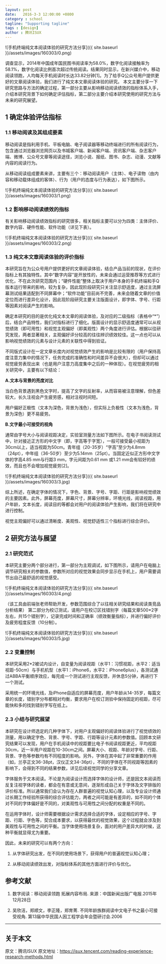```yaml
---
layout: post
date:   2016-3-3 12:00:00 +0800
category : school
tagline: "Supporting tagline"
tags : [design]
author : 腾讯ISUX
---
```






![手机终端纯文本阅读体验的研究方法分享]({{ site.baseurl }}/assets/images/160303/0.png)

调查显示，2014年中国成年国民图书阅读率为58.0%，数字化阅读接触率为58.1%，数字化阅读比例首次超过传统阅读。结果同时显示，在新兴媒介中，移动阅读领跑，人均每天手机阅读时长达33.82分钟[1]。为了给手Q公众号用户提供更好的文章阅读体验，我们进行了纯文本文章阅读体验的研究。
本文主要分享一下研究思路与方法的确定过程，第一部分主要从影响移动阅读绩效的指标体系入手，介绍本研究背景下如何确定评估指标，第二部分主要介绍本研究使用的研究方法与未来的研究展望。

 

## 1 确定体验评估指标

### 1.1 移动阅读及其组成要素

移动阅读是指利用手机、平板电脑、电子阅读器等移动终端进行的所有阅读行为，包含通过浏览器浏览网页以及书城客户端、新闻客户端、资讯客户端、杂志客户端、微博、公众号文章等阅读途径，浏览小说、报纸、图书、杂志、动漫、文献等内容的阅读行为。

从移动阅读组成要素来讲，主要有三个：移动阅读用户（主体）、电子读物（由内容和移动载体组成的客体）、行为（用户的态度与行为表达），如下图所示。

![手机终端纯文本阅读体验的研究方法分享]({{ site.baseurl }}/assets/images/160303/1.png)

### 1.2 影响移动阅读绩效的指标

有关影响移动阅读绩效指标的研究很多，相关指标主要可以分为四类：主体评价、数字内容、硬件性能、软件功能（详见下表）。

![手机终端纯文本阅读体验的研究方法分享]({{ site.baseurl }}/assets/images/160303/2.png)

### 1.3 纯文本文章阅读体验的评价指标

本研究旨在为公众号用户提供更好的文章阅读体验，结合产品当前的现状，在评价指标上有其独特性。其中“数字内容”是开放性的，未来会通过运营推荐等方式进行优化，不在此次研究范围内；“硬件性能”整体上取决于用户本身的手机终端和手Q版本运行带来的影响，较为复杂，因此现阶段研究只关注显示舒适度，通过主流屏幕测试结果适配到不同屏幕中；“软件功能”目前尚不完善，未来会随着文章的价值定位而进行差异化设计，因此现阶段研究主要关注版面设计，即字体、字号、行距等因素对阅读产生的影响。

确定本研究的目的是优化纯文本文章的阅读体验，及对应的二级指标（表格中“*”）后，结合产品特性，我们对指标进行了细化。版面设计的显示舒适度通常可以从视觉绩效（即可用性）和视觉主观偏好（即美观性）两个角度进行评估。根据以往研究发现，两者显著相关，主观偏好评分较高的往往辨识绩效较佳。这一点也可以从影响视觉绩效的元素与设计元素的关联性中得到验证。

不同版式设计在一定文章长度内对视觉绩效产生的影响是比较有限的（用户保持高度注意力集中的情况下，任务完成的准确性和时间差异不会很大），但却可以通过视觉疲劳表现出来（也是用户注意力高度集中之后的一种体现）。在视觉疲劳的相关研究中，主要有以下结论：

**A.文本与背景的亮度对比**

当白色背景遇到黑色文字时，提高了文字的反射率，从而容易被注意理解，但色差较大，长久注视会产生疲劳感，相对注视时间短。

用户偏好正极性（文本为深色，背景为浅色），但实际上负极性（文本为浅色，背景为深色）更不易疲劳。

**B.文字最小可接受的视角**

通常由字号大小与阅读视距决定，实验室测量方法如下图所示。在电子书阅读测试中，针对接近正方形的中文字（即，字高等于字宽），一般可接受最小视距为30cm以上，适当视距为50cm。青年组（20-35岁）“字高”至少为4.8mm（24pt），中年组（36-50岁）至少为5.14mm（25pt）。当固定近似正方形中文字体的字高4.85 mm与行距3 mm，字元间距为0.61 mm 或1.21 mm会有较好的绩效，而且也不会增加视觉疲劳[2]。

![手机终端纯文本阅读体验的研究方法分享]({{ site.baseurl }}/assets/images/160303/3.jpg)

综上所述，在确定字体的情况下，字色、背景、字号、字距、行距是影响视觉绩效的主要因素。此外，屏幕亮度，屏幕尺寸，屏幕分辨率，环境光线，阅读视距，用户年龄，文本长度，阅读目的等都会对用户的阅读体验产生影响，我们将在研究中进行控制。

视觉主观偏好可以通过清晰度、美观性、视觉舒适性三个指标进行综合评价。

## 2 研究方法与展望

### 2.1 研究范式

本研究主要分两个部分进行，第一部分为主观调试，如下图所示，请用户在电脑上调节研究相关的参数值，参数所对应的视觉效果会同步显示在手机上，用户需要调节出自己最舒适的视觉感受。

![手机终端纯文本阅读体验的研究方法分享]({{ site.baseurl }}/assets/images/160303/4.png)

（该工具由前端张老师帮助开发，参数范围综合了以往相关研究结果和阅读类竞品分析结果）
第二部分为校订测试，请用户在校订区找错别字（每篇文章500*2字左右，共15个错别字），记录完成时间和正确率（绩效衡量指标），并进行偏好评价及疲劳程度反馈（10分制）。

![手机终端纯文本阅读体验的研究方法分享]({{ site.baseurl }}/assets/images/160303/5.jpg)

### 2.2 变量控制

本研究采用2*2被试内设计，自变量为阅读视距（水平1：习惯视距，水平2：适当视距-50cm）与手机机型（水平1：iPhone6，水平2：iPhone6plus），各测试通过ABBA平衡顺序效应，每完成一个测试进行主观反馈，并休息5分钟，再进行下一个测试。

采用统一的环境光线，及iPhone自适应的屏幕亮度，用户年龄从14-35岁，每篇文章的长度，错别字分布都相对均衡，要求用户在校订测验中保持固定的视距，尽可能快和多的找到错别字写在纸上。

### 2.3 小结与研究展望

本研究在设计师选定的几种字体下，对用户主观偏好的阅读体验进行了视觉绩效的测量，用以确定字色、背景、字号、字距、行距等设计元素的参数值。回顾本文研究结果可以发现，用户在手机阅读中的视距要比电子书阅读视距更近，平均视距30cm，近一半用户视距在10-30cm之间。屏幕大小、视距、年龄对字号、行距、背景、字色等参数均有不同程度的影响。另外，字体在其中起了非常重要的作用（如，兰亭正文36-38pt，汉仪正文34-36pt），不同的字体在不同视距等因素的影响下，会得到不同的结果参数，详见后续视觉同学的分享文章。

字体服务于文本阅读。不论是为阅读设计而选择字体的设计师，还是因文本阅读而反复注视字体的读者，都会在有意或无意间，逐渐形成自己关于字体及文字排版的评价标准。所以通常我们会认为存在人群普遍的视觉认知心理，以及专业设计师通过长期工作经验所获得的综合评估能力，两者之间可能是有差异的，如不同的个体对不同的字体偏好是不同的，对美观性与可用性之间分配的权重是不同的。

在运用字体时，设计师需要根据设计需求选择合适的字体，设定相应的字号、字距、行距、字色等，契合成本要求，以获得最优的视觉效果，这个过程就会涉及到美观性与可用性之间的平衡。当字体使用场景复杂，面对的用户差异大的时候，这种平衡就显得尤为重要。

因此，未来的研究可以有两个方向：

1. 从字体研究出发，在不同的使用场景下，获得用户的普遍视觉认知心理；

2. 从移动阅读绩效出发，对指标体系的其他方面进行评价与优化。

## 参考文献

1. 数字阅读：移动阅读领跑 拓展内容布局. 来源：中国新闻出版广电报.2015年12月28日

2. 吴欣洁，郑顺文，李正隆，郑育菁. 不同年龄族群阅读中文电子书之最小可接受视角. 第13届中华民国人因工程学会年会暨研讨会.2006

---

## 关于本文

原文：腾讯ISUX
原文地址：<https://isux.tencent.com/reading-experience-research-methods.html>
